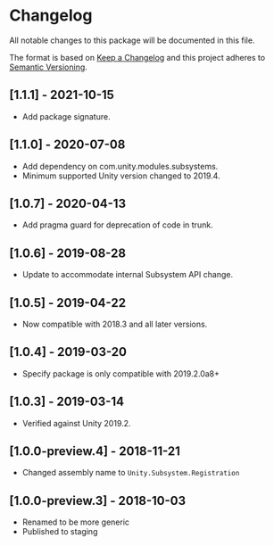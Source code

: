 # Changelog
All notable changes to this package will be documented in this file.

The format is based on [Keep a Changelog](http://keepachangelog.com/en/1.0.0/)
and this project adheres to [Semantic Versioning](http://semver.org/spec/v2.0.0.html).

## [1.1.1] - 2021-10-15
- Add package signature.

## [1.1.0] - 2020-07-08
- Add dependency on com.unity.modules.subsystems.
- Minimum supported Unity version changed to 2019.4.

## [1.0.7] - 2020-04-13
- Add pragma guard for deprecation of code in trunk.

## [1.0.6] - 2019-08-28
- Update to accommodate internal Subsystem API change.

## [1.0.5] - 2019-04-22
- Now compatible with 2018.3 and all later versions.

## [1.0.4] - 2019-03-20
- Specify package is only compatible with 2019.2.0a8+

## [1.0.3] - 2019-03-14
- Verified against Unity 2019.2.

## [1.0.0-preview.4] - 2018-11-21
- Changed assembly name to `Unity.Subsystem.Registration`

## [1.0.0-preview.3] - 2018-10-03
- Renamed to be more generic
- Published to staging
